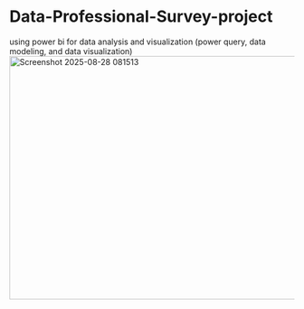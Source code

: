 # Data-Professional-Survey-project
using power bi for data analysis and visualization (power query, data modeling, and data visualization)
<img width="764" height="431" alt="Screenshot 2025-08-28 081513" src="https://github.com/user-attachments/assets/31929ab7-2a04-47c9-9b8f-d14ac7f00da2" />
